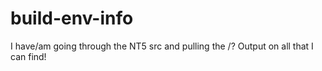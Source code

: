 # build-env-info
I have/am going through the NT5 src and pulling the /? Output on all that I can find!
